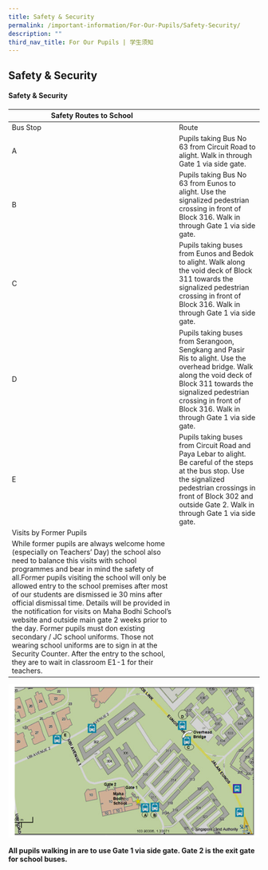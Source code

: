 ```yaml
---
title: Safety & Security
permalink: /important-information/For-Our-Pupils/Safety-Security/
description: ""
third_nav_title: For Our Pupils | 学生须知
---
```

## Safety & Security


#### Safety & Security

| Safety Routes to School                                                                                                                                                                                                                                                                                                                                                                                                                                                                                                                                                                                                                                                                                                        |                                                                                                                                                                                                                                              |
|--------------------------------------------------------------------------------------------------------------------------------------------------------------------------------------------------------------------------------------------------------------------------------------------------------------------------------------------------------------------------------------------------------------------------------------------------------------------------------------------------------------------------------------------------------------------------------------------------------------------------------------------------------------------------------------------------------------------------------|----------------------------------------------------------------------------------------------------------------------------------------------------------------------------------------------------------------------------------------------|
| Bus Stop                                                                                                                                                                                                                                                                                                                                                                                                                                                                                                                                                                                                                                                                                                                       | Route                                                                                                                                                                                                                                        |
| A                                                                                                                                                                                                                                                                                                                                                                                                                                                                                                                                                                                                                                                                                                                              | Pupils taking Bus No 63 from Circuit Road to alight. Walk in through Gate 1 via side gate.                                                                                                                                                   |
| B                                                                                                                                                                                                                                                                                                                                                                                                                                                                                                                                                                                                                                                                                                                              | Pupils taking Bus No 63 from Eunos to alight. Use the signalized pedestrian crossing in front of Block 316. Walk in through Gate 1 via side gate.                                                                                            |
| C                                                                                                                                                                                                                                                                                                                                                                                                                                                                                                                                                                                                                                                                                                                              | Pupils taking buses from Eunos and Bedok to alight. Walk along the void deck of Block 311 towards the signalized pedestrian crossing in front of Block 316. Walk in through Gate 1 via side gate.                                            |
| D                                                                                                                                                                                                                                                                                                                                                                                                                                                                                                                                                                                                                                                                                                                              | Pupils taking buses from Serangoon, Sengkang and Pasir Ris to alight. Use the overhead bridge. Walk along the void deck of Block 311 towards the signalized pedestrian crossing in front of Block 316. Walk in through Gate 1 via side gate. |
| E                                                                                                                                                                                                                                                                                                                                                                                                                                                                                                                                                                                                                                                                                                                              | Pupils taking buses from Circuit Road and Paya Lebar to alight. Be careful of the steps at the bus stop. Use the signalized pedestrian crossings in front of Block 302 and outside Gate 2. Walk in through Gate 1 via side gate.             |
| Visits by Former Pupils                                                                                                                                                                                                                                                                                                                                                                                                                                                                                                                                                                                                                                                                                                        |                                                                                                                                                                                                                                              |
| While former pupils are always welcome home (especially on Teachers’ Day) the school also need to balance this visits with school programmes and bear in mind the safety of all.Former pupils visiting the school will only be allowed entry to the school premises after most of our students are dismissed ie 30 mins after official dismissal time. Details will be provided in the notification for visits on Maha Bodhi School’s website and outside main gate 2 weeks prior to the day.  Former pupils must don existing secondary / JC school uniforms. Those not wearing school uniforms are to sign in at the Security Counter. After the entry to the school, they are to wait in classroom E1-1 for their teachers. |                                                                                                                                                                                                                                              |

![](/images/safetyroute.png)

**All pupils walking in are to use Gate 1 via side gate. Gate 2 is the exit gate for school buses.**